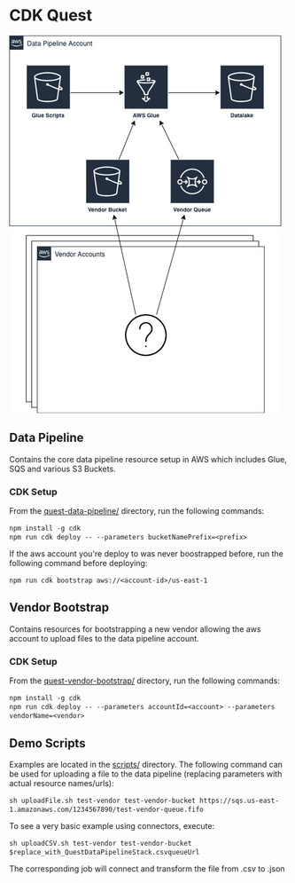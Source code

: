 # CDK Quest

![Architecture](docs/ARCH.png)

## Data Pipeline

Contains the core data pipeline resource setup in AWS which includes Glue, SQS and various S3 Buckets.

### CDK Setup
From the [quest-data-pipeline/](quest-data-pipeline/) directory, run the following commands:
```
npm install -g cdk
npm run cdk deploy -- --parameters bucketNamePrefix=<prefix>
```

If the aws account you're deploy to was never boostrapped before, run the following command before deploying:
```
npm run cdk bootstrap aws://<account-id>/us-east-1
```

## Vendor Bootstrap

Contains resources for bootstrapping a new vendor allowing the aws account to upload files to the data pipeline account.

### CDK Setup
From the [quest-vendor-bootstrap/](quest-vendor-bootstrap/) directory, run the following commands:
```
npm install -g cdk
npm run cdk deploy -- --parameters accountId=<account> --parameters vendorName=<vendor>
```

## Demo Scripts
Examples are located in the [scripts/](scripts/) directory. The following command can be used for uploading a file to the data pipeline (replacing parameters with actual resource names/urls):
```
sh uploadFile.sh test-vendor test-vendor-bucket https://sqs.us-east-1.amazonaws.com/1234567890/test-vendor-queue.fifo
```
To see a very basic example using connectors, execute:
```
sh uploadCSV.sh test-vendor test-vendor-bucket $replace_with_QuestDataPipelineStack.csvqueueUrl
```

The corresponding job will connect and transform the file from .csv to .json
